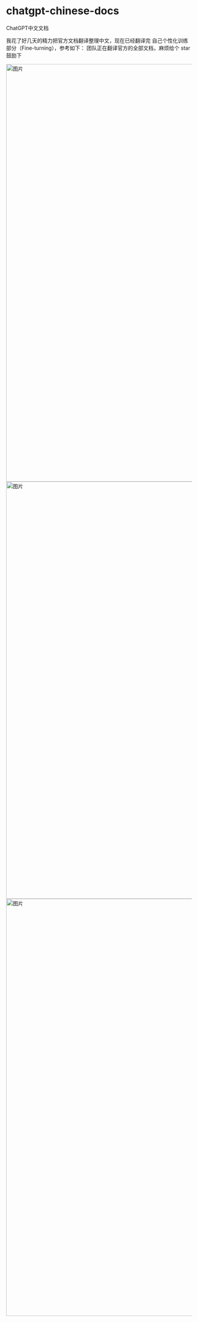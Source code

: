 # chatgpt-chinese-docs
ChatGPT中文文档 


我花了好几天的精力把官方文档翻译整理中文，现在已经翻译完 自己个性化训练部分（Fine-turning），参考如下：
团队正在翻译官方的全部文档，麻烦给个 star 鼓励下

<img width="1130" alt="图片" src="https://user-images.githubusercontent.com/22129256/221388261-aa83fe5c-9868-4b10-b7ef-98dde5bf26e0.png">
<img width="1129" alt="图片" src="https://user-images.githubusercontent.com/22129256/221388267-6249386f-19c5-43dc-b467-1d3c41e1958b.png">
<img width="1129" alt="图片" src="https://user-images.githubusercontent.com/22129256/221388272-71eeb704-8098-461f-acee-c5239ed46982.png">
